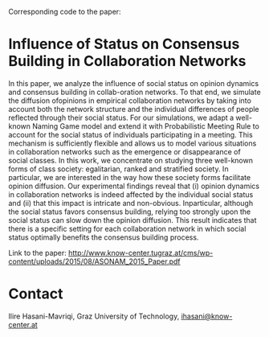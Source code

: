 Corresponding code to the paper:

# Influence of Status on Consensus Building in Collaboration Networks

In  this  paper,  we  analyze  the  influence  of  social status  on  opinion  dynamics  and  consensus  building  in collab-oration  networks.  To  that  end,  we  simulate  the  diffusion  ofopinions   in   empirical   collaboration   networks   by   taking   into account  both  the  network  structure  and  the  individual  differences  of  people  reflected  through  their  social  status.  For  our simulations,  we  adapt  a  well-known  Naming  Game  model  and extend  it  with Probabilistic  Meeting  Rule to  account  for  the social   status   of   individuals   participating   in   a   meeting.   This mechanism is sufficiently flexible and allows us to model various situations  in  collaboration  networks  such  as  the  emergence  or disappearance  of  social  classes.  In  this  work,  we  concentrate on studying three well-known forms of class society: egalitarian, ranked and stratified society.  In  particular,  we  are  interested  in the  way  how  these  society  forms  facilitate  opinion  diffusion. Our  experimental  findings  reveal  that  (i)  opinion  dynamics  in collaboration networks is indeed affected by the individual social status  and  (ii)  that  this  impact  is  intricate  and  non-obvious.  Inparticular,  although  the  social  status  favors  consensus  building, relying  too  strongly  upon  the  social  status  can  slow  down  the opinion  diffusion.  This  result  indicates  that  there  is  a  specific setting  for  each  collaboration  network  in  which  social  status optimally benefits the consensus building process.

Link to the paper:
http://www.know-center.tugraz.at/cms/wp-content/uploads/2015/08/ASONAM_2015_Paper.pdf

# Contact

Ilire Hasani-Mavriqi, Graz University of Technology, ihasani@know-center.at
